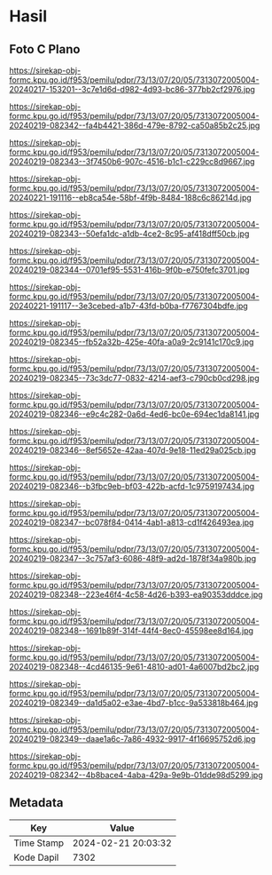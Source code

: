 # Hasil

## Foto C Plano

https://sirekap-obj-formc.kpu.go.id/f953/pemilu/pdpr/73/13/07/20/05/7313072005004-20240217-153201--3c7e1d6d-d982-4d93-bc86-377bb2cf2976.jpg

https://sirekap-obj-formc.kpu.go.id/f953/pemilu/pdpr/73/13/07/20/05/7313072005004-20240219-082342--fa4b4421-386d-479e-8792-ca50a85b2c25.jpg

https://sirekap-obj-formc.kpu.go.id/f953/pemilu/pdpr/73/13/07/20/05/7313072005004-20240219-082343--3f7450b6-907c-4516-b1c1-c229cc8d9667.jpg

https://sirekap-obj-formc.kpu.go.id/f953/pemilu/pdpr/73/13/07/20/05/7313072005004-20240221-191116--eb8ca54e-58bf-4f9b-8484-188c6c86214d.jpg

https://sirekap-obj-formc.kpu.go.id/f953/pemilu/pdpr/73/13/07/20/05/7313072005004-20240219-082343--50efa1dc-a1db-4ce2-8c95-af418dff50cb.jpg

https://sirekap-obj-formc.kpu.go.id/f953/pemilu/pdpr/73/13/07/20/05/7313072005004-20240219-082344--0701ef95-5531-416b-9f0b-e750fefc3701.jpg

https://sirekap-obj-formc.kpu.go.id/f953/pemilu/pdpr/73/13/07/20/05/7313072005004-20240221-191117--3e3cebed-a1b7-43fd-b0ba-f7767304bdfe.jpg

https://sirekap-obj-formc.kpu.go.id/f953/pemilu/pdpr/73/13/07/20/05/7313072005004-20240219-082345--fb52a32b-425e-40fa-a0a9-2c9141c170c9.jpg

https://sirekap-obj-formc.kpu.go.id/f953/pemilu/pdpr/73/13/07/20/05/7313072005004-20240219-082345--73c3dc77-0832-4214-aef3-c790cb0cd298.jpg

https://sirekap-obj-formc.kpu.go.id/f953/pemilu/pdpr/73/13/07/20/05/7313072005004-20240219-082346--e9c4c282-0a6d-4ed6-bc0e-694ec1da8141.jpg

https://sirekap-obj-formc.kpu.go.id/f953/pemilu/pdpr/73/13/07/20/05/7313072005004-20240219-082346--8ef5652e-42aa-407d-9e18-11ed29a025cb.jpg

https://sirekap-obj-formc.kpu.go.id/f953/pemilu/pdpr/73/13/07/20/05/7313072005004-20240219-082346--b3fbc9eb-bf03-422b-acfd-1c9759197434.jpg

https://sirekap-obj-formc.kpu.go.id/f953/pemilu/pdpr/73/13/07/20/05/7313072005004-20240219-082347--bc078f84-0414-4ab1-a813-cd1f426493ea.jpg

https://sirekap-obj-formc.kpu.go.id/f953/pemilu/pdpr/73/13/07/20/05/7313072005004-20240219-082347--3c757af3-6086-48f9-ad2d-1878f34a980b.jpg

https://sirekap-obj-formc.kpu.go.id/f953/pemilu/pdpr/73/13/07/20/05/7313072005004-20240219-082348--223e46f4-4c58-4d26-b393-ea90353dddce.jpg

https://sirekap-obj-formc.kpu.go.id/f953/pemilu/pdpr/73/13/07/20/05/7313072005004-20240219-082348--1691b89f-314f-44f4-8ec0-45598ee8d164.jpg

https://sirekap-obj-formc.kpu.go.id/f953/pemilu/pdpr/73/13/07/20/05/7313072005004-20240219-082348--4cd46135-9e61-4810-ad01-4a6007bd2bc2.jpg

https://sirekap-obj-formc.kpu.go.id/f953/pemilu/pdpr/73/13/07/20/05/7313072005004-20240219-082349--da1d5a02-e3ae-4bd7-b1cc-9a533818b464.jpg

https://sirekap-obj-formc.kpu.go.id/f953/pemilu/pdpr/73/13/07/20/05/7313072005004-20240219-082349--daae1a6c-7a86-4932-9917-4f16695752d6.jpg

https://sirekap-obj-formc.kpu.go.id/f953/pemilu/pdpr/73/13/07/20/05/7313072005004-20240219-082342--4b8bace4-4aba-429a-9e9b-01dde98d5299.jpg


## Metadata

| Key        | Value               |
| ---------- | ------------------- |
| Time Stamp | 2024-02-21 20:03:32 |
| Kode Dapil | 7302                |



